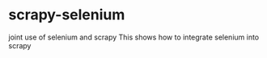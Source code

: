 # scrapy-selenium
joint use of selenium and scrapy
This shows how to integrate selenium into scrapy

